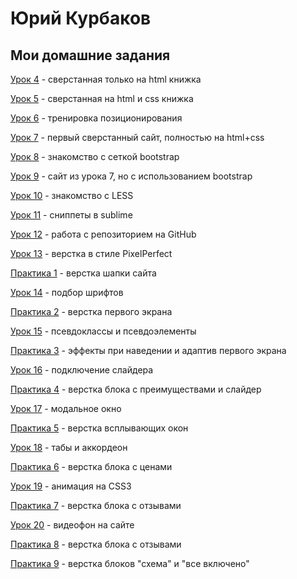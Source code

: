 # Юрий Курбаков
## Мои домашние задания

[Урок 4](https://blvrrr.github.io/webdev10/homework/lesson04/project/src/) - сверстанная только на html книжка

[Урок 5](https://blvrrr.github.io/webdev10/homework/lesson05/project/src/) - сверстанная на html и css книжка

[Урок 6](https://blvrrr.github.io/webdev10/homework/lesson06/project/src/) - тренировка позиционирования

[Урок 7](https://blvrrr.github.io/webdev10/homework/lesson07/project/src/) - первый сверстанный сайт, полностью на html+css

[Урок 8](https://blvrrr.github.io/webdev10/homework/lesson08/project/src/) - знакомство с сеткой bootstrap

[Урок 9](https://blvrrr.github.io/webdev10/homework/lesson09/project/src/) - сайт из урока 7, но с использованием bootstrap

[Урок 10](https://blvrrr.github.io/webdev10/homework/lesson10/project/src/) - знакомство с LESS

[Урок 11](https://blvrrr.github.io/webdev10/homework/lesson11/project/src/) - сниппеты в sublime

[Урок 12](https://blvrrr.github.io/webdev10/homework/lesson12/project/src/) - работа с репозиторием на GitHub

[Урок 13](https://blvrrr.github.io/webdev10/homework/lesson13/project/src/) - верстка в стиле PixelPerfect

[Практика 1](https://blvrrr.github.io/webdev10/homework/practice-1/project/src/) - верстка шапки сайта

[Урок 14](https://blvrrr.github.io/webdev10/homework/lesson14/fonts-viewer) - подбор шрифтов

[Практика 2](https://blvrrr.github.io/webdev10/homework/practice-2/project/src/) - верстка первого экрана

[Урок 15](https://blvrrr.github.io/webdev10/homework/lesson15/dz-15) - псевдоклассы и псевдоэлементы

[Практика 3](https://blvrrr.github.io/webdev10/homework/practice-3/project/src/) - эффекты при наведении и адаптив первого экрана

[Урок 16](https://blvrrr.github.io/webdev10/homework/lesson16/project/src/) - подключение слайдера

[Практика 4](https://blvrrr.github.io/webdev10/homework/practice-4/project/src/) - верстка блока с преимуществами и слайдер

[Урок 17](https://blvrrr.github.io/webdev10/homework/lesson17/project/src/) - модальное окно

[Практика 5](https://blvrrr.github.io/webdev10/homework/practice-5/project/src/) - верстка всплывающих окон

[Урок 18](https://blvrrr.github.io/webdev10/homework/lesson18/project/src/) - табы и аккордеон

[Практика 6](https://blvrrr.github.io/webdev10/homework/practice-6/project/src/) - верстка блока с ценами

[Урок 19](https://blvrrr.github.io/webdev10/homework/lesson19/project/src/) - анимация на CSS3

[Практика 7](https://blvrrr.github.io/webdev10/homework/practice-7/project/src/) - верстка блока с отзывами

[Урок 20](https://blvrrr.github.io/webdev10/homework/lesson20/project/src/) - видеофон на сайте

[Практика 8](https://blvrrr.github.io/webdev10/homework/practice-8/project/src/) - верстка блока с отзывами

[Практика 9](https://blvrrr.github.io/webdev10/homework/practice-9/project/src/) - верстка блоков "схема" и "все включено"

